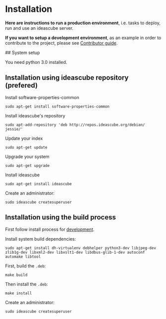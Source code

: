 # Installation

**Here are instructions to run a production environment**, i.e. tasks to
deploy, run and use an ideascube server.

**If you want to setup a development environment**, as an example in order to
contribute to the project, please see [Contributor guide](contributing.md).


## System setup

You need python 3.0 installed.

## Installation using ideascube repository (prefered)

Install software-properties-common

    sudo apt-get install software-properties-common

Install ideascube's repository

    sudo apt-add-repository 'deb http://repos.ideascube.org/debian/ jessie/'

Update your index

    sudo apt-get update

Upgrade your system

    sudo apt-get upgrade

Install ideascube

    sudo apt-get install ideascube

Create an administrator:

    sudo ideascube createsuperuser
    

## Installation using the build process

First follow install process for [development](contributing.md).

Install system build dependencies:

    sudo apt-get install dh-virtualenv debhelper python3-dev libjpeg-dev zlib1g-dev libxml2-dev libxslt1-dev libdbus-glib-1-dev autoconf automake libtool

First, build the `.deb`:

    make build

Then install the `.deb`:

    make install

Create an administrator:

    sudo ideascube createsuperuser
